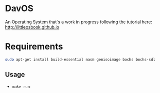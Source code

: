 # DavOS
An Operating System that's a work in progress following the tutorial here: http://littleosbook.github.io

# Requirements
```bash
sudo apt-get install build-essential nasm genisoimage bochs bochs-sdl
```


## Usage

* ``make run``